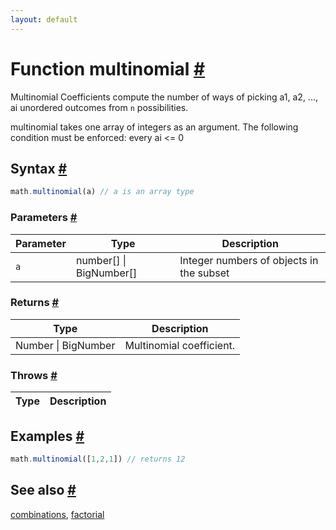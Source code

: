 ```yaml
---
layout: default
---
```


<!-- Note: This file is automatically generated from source code comments. Changes made in this file will be overridden. -->

<h1 id="function-multinomial">Function multinomial <a href="#function-multinomial" title="Permalink">#</a></h1>

Multinomial Coefficients compute the number of ways of picking a1, a2, ..., ai unordered outcomes from `n` possibilities.

multinomial takes one array of integers as an argument.
The following condition must be enforced: every ai <= 0


<h2 id="syntax">Syntax <a href="#syntax" title="Permalink">#</a></h2>

```js
math.multinomial(a) // a is an array type
```

<h3 id="parameters">Parameters <a href="#parameters" title="Permalink">#</a></h3>

Parameter | Type | Description
--------- | ---- | -----------
`a` | number[] &#124; BigNumber[] | Integer numbers of objects in the subset

<h3 id="returns">Returns <a href="#returns" title="Permalink">#</a></h3>

Type | Description
---- | -----------
Number &#124; BigNumber | Multinomial coefficient.


<h3 id="throws">Throws <a href="#throws" title="Permalink">#</a></h3>

Type | Description
---- | -----------


<h2 id="examples">Examples <a href="#examples" title="Permalink">#</a></h2>

```js
math.multinomial([1,2,1]) // returns 12
```


<h2 id="see-also">See also <a href="#see-also" title="Permalink">#</a></h2>

[combinations](combinations.html),
[factorial](factorial.html)
